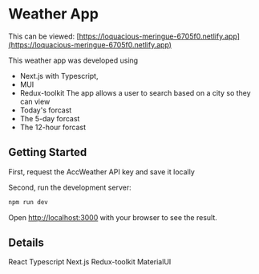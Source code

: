 
# Weather App
This can be viewed: [https://loquacious-meringue-6705f0.netlify.app](https://loquacious-meringue-6705f0.netlify.app)

This weather app was developed using 
- Next.js with Typescript, 
- MUI
- Redux-toolkit
The app allows a user to search based on a city so they can view
- Today's forcast
- The 5-day forcast
- The 12-hour forcast


## Getting Started

First, request the AccWeather API key and save it locally

Second, run the development server:

```bash
npm run dev
```

Open [http://localhost:3000](http://localhost:3000) with your browser to see the result.

## Details
React
Typescript
Next.js
Redux-toolkit
MaterialUI
